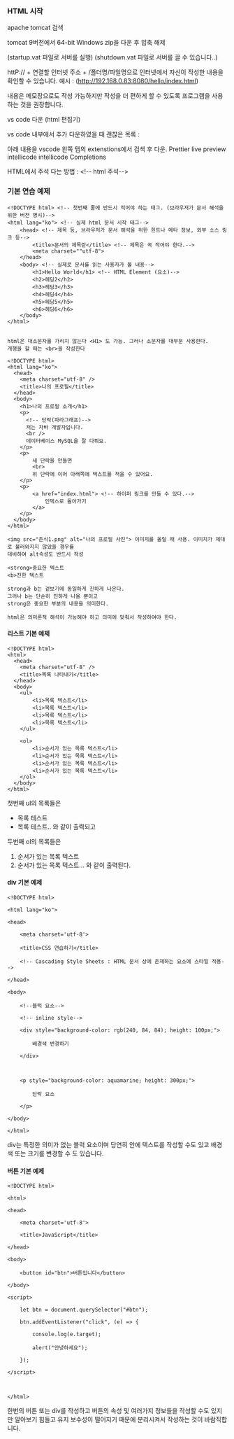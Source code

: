 


### HTML 시작



apache tomcat 검색

tomcat 9버전에서 64-bit Windows zip을 다운 후 압축 해제

(startup.vat 파일로 서버를 실행)
(shutdown.vat 파일로 서버를 끌 수 있습니다..)

httP:// + 연결할 인터넷 주소 + /폴더명/파일명으로 인터넷에서 자신이 작성한 내용을 확인할 수 있습니다.
예시 : (http://192.168.0.83:8080/hello/index.html)


내용은 메모장으로도 작성 가능하지만 작성을 더 편하게 할 수 있도록 프로그램을 사용하는 것을 권장합니다.

vs code 다운 (html 편집기)

vs code 내부에서 추가 다운하였을 때 괜찮은 목록 :

아래 내용을 vscode 왼쪽 탭의 extenstions에서 검색 후 다운.
Prettier 
live preview 
intellicode
intellicode Completions


HTML에서 주석 다는 방법 : 
\<!-- html 주석--> 

### 기본 연습 예제

```
<!DOCTYPE html> <!-- 첫번째 줄에 반드시 적어야 하는 태그. (브라우저가 문서 해석을 위한 버전 명시)-->
<html lang="ko"> <!-- 실제 html 문서 시작 태그-->
    <head> <!-- 제목 등, 브라우저가 문서 해석을 위한 힌트나 메타 정보, 외부 소스 링크 등-->
        <title>문서의 제목란</title> <!-- 제목은 꼭 적어야 한다.-->
        <meta charset=""utf-8">
    </head>
    <body> <!-- 실제로 문서를 읽는 사용자가 볼 내용-->
        <h1>Hello World</h1> <!-- HTML Element (요소)-->
        <h2>헤딩2</h2>
        <h3>헤딩3</h3>
        <h4>헤딩4</h4>
        <h5>헤딩5</h5>
        <h6>헤딩6</h6>
    </body>
</html>


html은 대소문자를 가리지 않는다 <H1> 도 가능. 그러나 소문자를 대부분 사용한다.
개행을 할 때는 <br>을 작성한다
```

```
<!DOCTYPE html>
<html lang="ko">
  <head>
    <meta charset="utf-8" />
    <title>나의 프로필</title>
  </head>
  <body>
    <h1>나의 프로필 소개</h1>
    <p>
      <!-- 단락(파라그래프)-->
      저는 자바 개발자입니다.
      <br />
      데이터베이스 MySQL을 잘 다뤄요.
    </p>
    <p>
        새 단락을 만들면
        <br>
        위 단락에 이어 아래쪽에 텍스트를 적을 수 있어요.
    </p>
    <p>
        <a href="index.html"> <!-- 하이퍼 링크를 만들 수 있다.-->
            인덱스로 돌아가기
        </a>
    </p>
  </body>
</html>
```

```
<img src="춘식1.png" alt="나의 프로필 사진"> 이미지를 올릴 때 사용. 이미지가 제대로 불러와지지 않았을 경우를
대비하여 alt속성도 반드시 작성

<strong>중요한 텍스트
<b>진한 텍스트

strong과 b는 겉보기에 동일하게 진하게 나온다.
그러나 b는 단순히 진하게 나올 뿐이고
strong은 중요한 부분의 내용을 의미한다.

html은 의미론적 해석이 가능해야 하고 의미에 맞춰서 작성하여야 한다.

```


#### 리스트 기본 예제

```
<!DOCTYPE html>
<html>
  <head>
    <meta charset="utf-8" />
    <title>목록 나타내기</title>
  </head>
  <body>
    <ul>
        <li>목록 텍스트</li>
        <li>목록 텍스트</li>
        <li>목록 텍스트</li>
        <li>목록 텍스트</li>
    </ul>

    <ol>
        <li>순서가 있는 목록 텍스트</li>
        <li>순서가 있는 목록 텍스트</li>
        <li>순서가 있는 목록 텍스트</li>
        <li>순서가 있는 목록 텍스트</li>
    </ol>
  </body>
</html>
```

첫번째 ul의 목록들은 
* 목록 테스트 
* 목록 테스트..
와 같이 출력되고

두번째 ol의 목록들은
1. 순서가 있는 목록 텍스트
2. 순서가 있는 목록 텍스트...
와 같이 출력된다. 



#### div 기본 예제

```
<!DOCTYPE html>

<html lang="ko">

<head>

    <meta charset='utf-8'>

    <title>CSS 연습하기</title>

    <!-- Cascading Style Sheets : HTML 문서 상에 존재하는 요소에 스타일 적용-->

</head>

<body>

    <!--블럭 요소-->

    <!-- inline style-->

    <div style="background-color: rgb(240, 84, 84); height: 100px;">

        배경색 변경하기

    </div>

  

    <p style="background-color: aquamarine; height: 300px;">

        단락 요소

    </p>

</body>

</html>
```

div는 특정한 의미가 없는 블럭 요소이며 당연히 안에 텍스트를 작성할 수도 있고 배경색 또는 크기를 변경할 수 도 있습니다.


#### 버튼 기본 예제

```
<!DOCTYPE html>

<html>

<head>

    <meta charset='utf-8'>

    <title>JavaScript</title>

</head>

<body>

    <button id="btn">버튼입니다</button>

</body>

<script>

    let btn = document.querySelector("#btn");

    btn.addEventListener("click", (e) => {

        console.log(e.target);

        alert("안녕하세요");

    });

</script>

  

</html>
```

한번의 버튼 또는 div를 작성하고 버튼의 속성 및 여러가지 정보들을 작성할 수도 있지만 알아보기 힘들고 유지 보수성이 떨어지기 때문에 분리시켜서 작성하는 것이 바람직합니다.